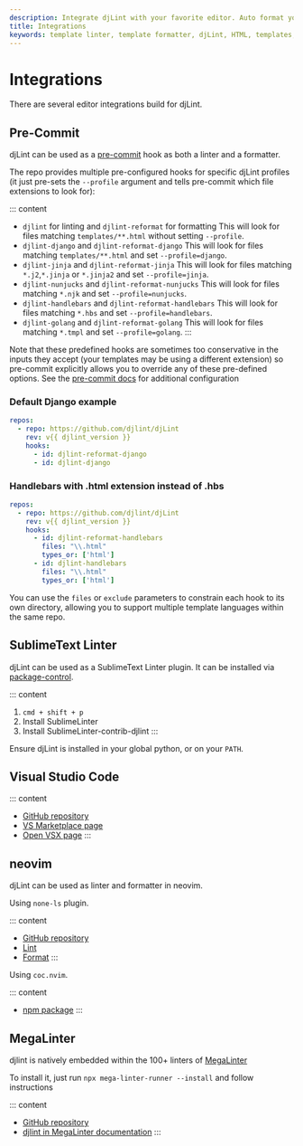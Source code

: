 ```yaml
---
description: Integrate djLint with your favorite editor. Auto format your templates with Pre-Commit. Lint with SublimeText.
title: Integrations
keywords: template linter, template formatter, djLint, HTML, templates, formatter, linter, integrations
---
```


# Integrations

There are several editor integrations build for djLint.

## Pre-Commit

djLint can be used as a [pre-commit](https://pre-commit.com) hook as both a linter and a formatter.

The repo provides multiple pre-configured hooks for specific djLint profiles (it just pre-sets the `--profile` argument and tells pre-commit which file extensions to look for):

::: content

- `djlint` for linting and `djlint-reformat` for formatting
  This will look for files matching `templates/**.html` without setting `--profile`.
- `djlint-django` and `djlint-reformat-django`
  This will look for files matching `templates/**.html` and set `--profile=django`.
- `djlint-jinja` and `djlint-reformat-jinja`
  This will look for files matching `*.j2`,`*.jinja` or `*.jinja2` and set `--profile=jinja`.
- `djlint-nunjucks` and `djlint-reformat-nunjucks`
  This will look for files matching `*.njk` and set `--profile=nunjucks`.
- `djlint-handlebars` and `djlint-reformat-handlebars`
  This will look for files matching `*.hbs` and set `--profile=handlebars`.
- `djlint-golang` and `djlint-reformat-golang`
  This will look for files matching `*.tmpl` and set `--profile=golang`.
  :::

Note that these predefined hooks are sometimes too conservative in the inputs they accept (your templates may be using a different extension) so pre-commit explicitly allows you to override any of these pre-defined options. See the [pre-commit docs](https://pre-commit.com/#pre-commit-configyaml---hooks) for additional configuration

### Default Django example

```yaml
repos:
  - repo: https://github.com/djlint/djLint
    rev: v{{ djlint_version }}
    hooks:
      - id: djlint-reformat-django
      - id: djlint-django
```

### Handlebars with .html extension instead of .hbs

```yaml
repos:
  - repo: https://github.com/djlint/djLint
    rev: v{{ djlint_version }}
    hooks:
      - id: djlint-reformat-handlebars
        files: "\\.html"
        types_or: ['html']
      - id: djlint-handlebars
        files: "\\.html"
        types_or: ['html']
```

You can use the `files` or `exclude` parameters to constrain each hook to its own directory, allowing you to support multiple template languages within the same repo.

## SublimeText Linter

djLint can be used as a SublimeText Linter plugin. It can be installed via [package-control](https://packagecontrol.io/packages/SublimeLinter-contrib-djlint).

::: content

1. `cmd + shift + p`
2. Install SublimeLinter
3. Install SublimeLinter-contrib-djlint
   :::

Ensure djLint is installed in your global python, or on your `PATH`.

## Visual Studio Code

::: content

- [GitHub repository](https://github.com/djlint/djlint-vscode)
- [VS Marketplace page](https://marketplace.visualstudio.com/items?itemName=monosans.djlint)
- [Open VSX page](https://open-vsx.org/extension/monosans/djlint)
  :::

## neovim

djLint can be used as linter and formatter in neovim.

Using `none-ls` plugin.

::: content

- [GitHub repository](https://github.com/nvimtools/none-ls.nvim)
- [Lint](https://github.com/nvimtools/none-ls.nvim/blob/main/doc/BUILTINS.md#djlint)
- [Format](https://github.com/nvimtools/none-ls.nvim/blob/main/doc/BUILTINS.md#djlint-1)
  :::

Using `coc.nvim`.

::: content

- [npm package](https://www.npmjs.com/package/coc-htmldjango)
  :::

## MegaLinter

djlint is natively embedded within the 100+ linters of [MegaLinter](https://megalinter.io)

To install it, just run `npx mega-linter-runner --install` and follow instructions

::: content

- [GitHub repository](https://github.com/oxsecurity/megalinter)
- [djlint in MegaLinter documentation](https://megalinter.io/latest/descriptors/html_djlint/)
  :::
